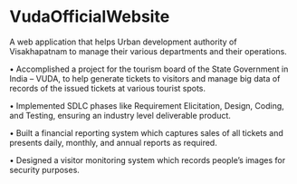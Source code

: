 # VudaOfficialWebsite
A web application that helps Urban development authority of Visakhapatnam to manage their various departments and their operations.

•	Accomplished a project for the tourism board of the State Government in India – VUDA, to help generate tickets to visitors and manage big data of records of the issued tickets at various tourist spots.

•	Implemented SDLC phases like Requirement Elicitation, Design, Coding, and Testing, ensuring an industry level deliverable product.

•	Built a financial reporting system which captures sales of all tickets and presents daily, monthly, and annual reports as required. 

•	Designed a visitor monitoring system which records people’s images for security purposes.   
